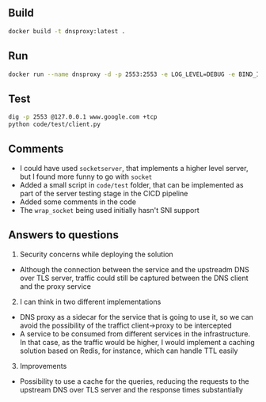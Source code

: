 

## Build

```bash
docker build -t dnsproxy:latest .
```

## Run

```bash
docker run --name dnsproxy -d -p 2553:2553 -e LOG_LEVEL=DEBUG -e BIND_IP=0.0.0.0 dnsproxy:latest
```

## Test

```bash
dig -p 2553 @127.0.0.1 www.google.com +tcp
python code/test/client.py
```

## Comments

- I could have used `socketserver`, that implements a higher level server, but I found more funny to go with `socket`
- Added a small script in `code/test` folder, that can be implemented as part of the server testing stage in the CICD pipeline
- Added some comments in the code
- The `wrap_socket` being used initially hasn't SNI support

## Answers to questions

1. Security concerns while deploying the solution
  
  - Although the connection between the service and the upstreadm DNS over TLS server, traffic could still be captured between the DNS client and the proxy service

2. I can think in two different implementations
  
  - DNS proxy as a sidecar for the service that is going to use it, so we can avoid the possibility of the traffict client->proxy to be intercepted
  - A service to be consumed from different services in the infrastructure. In that case, as the traffic would be higher, I would implement a caching solution based on Redis, for instance, which can handle TTL easily

3. Improvements

  - Possibility to use a cache for the queries, reducing the requests to the upstream DNS over TLS server and the response times substantially

